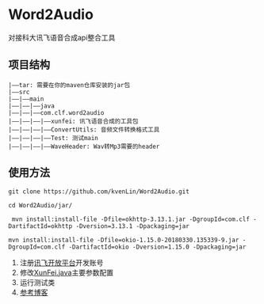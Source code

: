 # Word2Audio
对接科大讯飞语音合成api整合工具
## 项目结构
    |——tar: 需要在你的maven仓库安装的jar包
    |——src
    |——|——main
    |——|——|——java
    |——|——|——com.clf.word2audio
    |——|——|——|——xunfei: 讯飞语音合成的工具包
    |——|——|——|——ConvertUtils: 音频文件转换格式工具
    |——|——|——|——Test: 测试main
    |——|——|——|——WaveHeader: Wav转Mp3需要的header
## 使用方法
```shell script
git clone https://github.com/kvenLin/Word2Audio.git
```
```shell script
cd Word2Audio/jar/
```
```shell script
 mvn install:install-file -Dfile=okhttp-3.13.1.jar -DgroupId=com.clf -DartifactId=okhttp -Dversion=3.13.1 -Dpackaging=jar
```
```shell script
mvn install:install-file -Dfile=okio-1.15.0-20180330.135339-9.jar -DgroupId=com.clf -DartifactId=okio -Dversion=1.15.0 -Dpackaging=jar
```
1. 注册[讯飞开放平台](https://www.xfyun.cn/)开发账号
2. 修改[XunFei.java](src/main/java/com/clf/word2audio/xunfei/XunFei.java)主要参数配置
3. 运行测试类
4. [参考博客](https://blog.csdn.net/Box_clf/article/details/104733850)